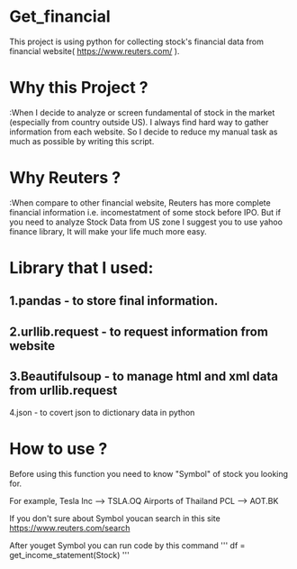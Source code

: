 # Get_financial
This project is using python for collecting stock's financial data from financial website( https://www.reuters.com/ ).

# Why this Project ?
:When I decide to analyze or screen fundamental of stock in the market (especially from country outside US). I always find hard way to gather information from each website.
So I decide to reduce my manual task as much as possible by writing this script.

# Why Reuters ?
:When compare to other financial website, Reuters has more complete financial information i.e. incomestatment of some stock before IPO.
But if you need to analyze Stock Data from US zone I suggest you to use yahoo finance library, It will make your life much more easy.

# Library that I used:
1.pandas - to store final information. 
---
2.urllib.request - to request information from website 
---
3.Beautifulsoup - to manage html and xml data from urllib.request
---
4.json - to covert json to dictionary data in python

# How to use ?
Before using this function you need to know "Symbol" of stock you looking for.

For example, 
Tesla Inc --> TSLA.OQ
Airports of Thailand PCL --> AOT.BK

If you don't sure about Symbol youcan search in this site https://www.reuters.com/search

After youget Symbol you can run code by this command
'''
df = get_income_statement(Stock)
'''
